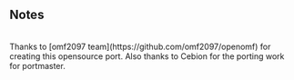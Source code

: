 ## Notes
<br/>
Thanks to [omf2097 team](https://github.com/omf2097/openomf) for creating this opensource port.  Also thanks to Cebion for the porting work for portmaster.
<br/>
